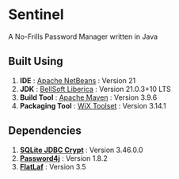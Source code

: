 # Sentinel

A No-Frills Password Manager written in Java

## Built Using

1. **IDE** : [Apache NetBeans](https://netbeans.apache.org/) : Version 21
2. **JDK** : [BellSoft Liberica](https://bell-sw.com/libericajdk/) : Version 21.0.3+10 LTS
3. **Build Tool** : [Apache Maven](https://maven.apache.org/) : Version 3.9.6
4. **Packaging Tool** : [WiX Toolset](https://wixtoolset.org/) : Version 3.14.1

## Dependencies

1. **[SQLite JDBC Crypt](https://github.com/Willena/sqlite-jdbc-crypt)** : Version 3.46.0.0
2. **[Password4j](https://password4j.com/)** : Version 1.8.2
3. **[FlatLaf](https://www.formdev.com/flatlaf/)** : Version 3.5
